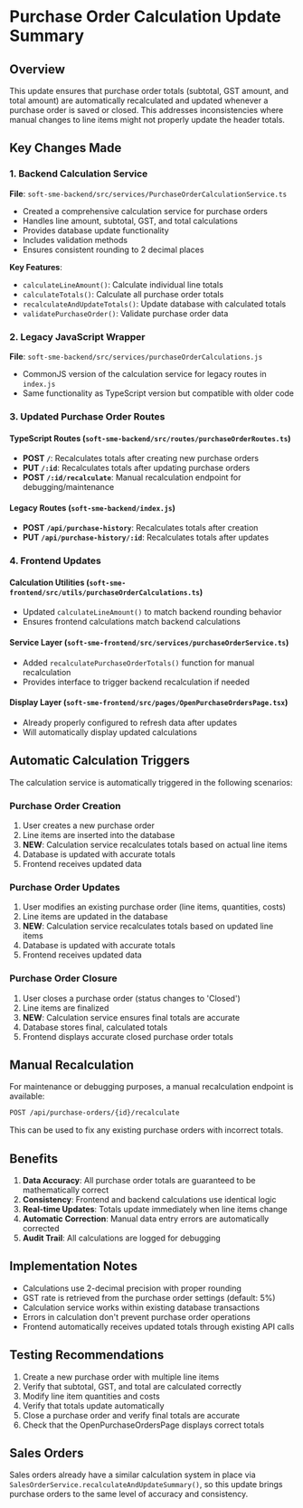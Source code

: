 # Purchase Order Calculation Update Summary

## Overview
This update ensures that purchase order totals (subtotal, GST amount, and total amount) are automatically recalculated and updated whenever a purchase order is saved or closed. This addresses inconsistencies where manual changes to line items might not properly update the header totals.

## Key Changes Made

### 1. Backend Calculation Service
**File**: `soft-sme-backend/src/services/PurchaseOrderCalculationService.ts`
- Created a comprehensive calculation service for purchase orders
- Handles line amount, subtotal, GST, and total calculations
- Provides database update functionality
- Includes validation methods
- Ensures consistent rounding to 2 decimal places

**Key Features**:
- `calculateLineAmount()`: Calculate individual line totals
- `calculateTotals()`: Calculate all purchase order totals
- `recalculateAndUpdateTotals()`: Update database with calculated totals
- `validatePurchaseOrder()`: Validate purchase order data

### 2. Legacy JavaScript Wrapper
**File**: `soft-sme-backend/src/services/purchaseOrderCalculations.js`
- CommonJS version of the calculation service for legacy routes in `index.js`
- Same functionality as TypeScript version but compatible with older code

### 3. Updated Purchase Order Routes

#### TypeScript Routes (`soft-sme-backend/src/routes/purchaseOrderRoutes.ts`)
- **POST `/`**: Recalculates totals after creating new purchase orders
- **PUT `/:id`**: Recalculates totals after updating purchase orders
- **POST `/:id/recalculate`**: Manual recalculation endpoint for debugging/maintenance

#### Legacy Routes (`soft-sme-backend/index.js`)
- **POST `/api/purchase-history`**: Recalculates totals after creation
- **PUT `/api/purchase-history/:id`**: Recalculates totals after updates

### 4. Frontend Updates

#### Calculation Utilities (`soft-sme-frontend/src/utils/purchaseOrderCalculations.ts`)
- Updated `calculateLineAmount()` to match backend rounding behavior
- Ensures frontend calculations match backend calculations

#### Service Layer (`soft-sme-frontend/src/services/purchaseOrderService.ts`)
- Added `recalculatePurchaseOrderTotals()` function for manual recalculation
- Provides interface to trigger backend recalculation if needed

#### Display Layer (`soft-sme-frontend/src/pages/OpenPurchaseOrdersPage.tsx`)
- Already properly configured to refresh data after updates
- Will automatically display updated calculations

## Automatic Calculation Triggers

The calculation service is automatically triggered in the following scenarios:

### Purchase Order Creation
1. User creates a new purchase order
2. Line items are inserted into the database
3. **NEW**: Calculation service recalculates totals based on actual line items
4. Database is updated with accurate totals
5. Frontend receives updated data

### Purchase Order Updates
1. User modifies an existing purchase order (line items, quantities, costs)
2. Line items are updated in the database
3. **NEW**: Calculation service recalculates totals based on updated line items
4. Database is updated with accurate totals
5. Frontend receives updated data

### Purchase Order Closure
1. User closes a purchase order (status changes to 'Closed')
2. Line items are finalized
3. **NEW**: Calculation service ensures final totals are accurate
4. Database stores final, calculated totals
5. Frontend displays accurate closed purchase order totals

## Manual Recalculation

For maintenance or debugging purposes, a manual recalculation endpoint is available:

```bash
POST /api/purchase-orders/{id}/recalculate
```

This can be used to fix any existing purchase orders with incorrect totals.

## Benefits

1. **Data Accuracy**: All purchase order totals are guaranteed to be mathematically correct
2. **Consistency**: Frontend and backend calculations use identical logic
3. **Real-time Updates**: Totals update immediately when line items change
4. **Automatic Correction**: Manual data entry errors are automatically corrected
5. **Audit Trail**: All calculations are logged for debugging

## Implementation Notes

- Calculations use 2-decimal precision with proper rounding
- GST rate is retrieved from the purchase order settings (default: 5%)
- Calculation service works within existing database transactions
- Errors in calculation don't prevent purchase order operations
- Frontend automatically receives updated totals through existing API calls

## Testing Recommendations

1. Create a new purchase order with multiple line items
2. Verify that subtotal, GST, and total are calculated correctly
3. Modify line item quantities and costs
4. Verify that totals update automatically
5. Close a purchase order and verify final totals are accurate
6. Check that the OpenPurchaseOrdersPage displays correct totals

## Sales Orders

Sales orders already have a similar calculation system in place via `SalesOrderService.recalculateAndUpdateSummary()`, so this update brings purchase orders to the same level of accuracy and consistency.